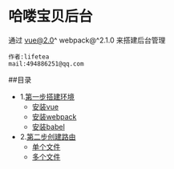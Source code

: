 哈喽宝贝后台
===========================
通过 vue@2.0^  webpack@^2.1.0 来搭建后台管理

    作者:lifetea
    mail:494886251@qq.com
    


##目录
* 1.[第一步搭建环境](#Install)
    * [安装vue](./doc/1-vue.md)
    * [安装webpack](./doc/1-webpack.md)
    * [安装babel](./doc/1-babel.md)
* 2.[第二步创建路由](#Entry)
    * [单个文件](./demo02)
    * [多个文件](./demo03)
